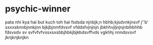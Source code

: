 # psychic-winner
pata nhi kya hai but kuch toh hai
fsdsda
njnbjk;n
 hbhb;kjsdvnkjnsvf
 j''b'
 sxxxsknnbjnnkjnn
 bjkjbjnmfdvsvf
  vfddsfvjnjnjn
 jbkhhvjljnjnjnbihbhhb
 fdsvsdv sv svfvfvfvxsxsxsbbjhbkjbjkbdsvffvds
vgkhhj
nnndsvsvf
jknjknjknjkn
